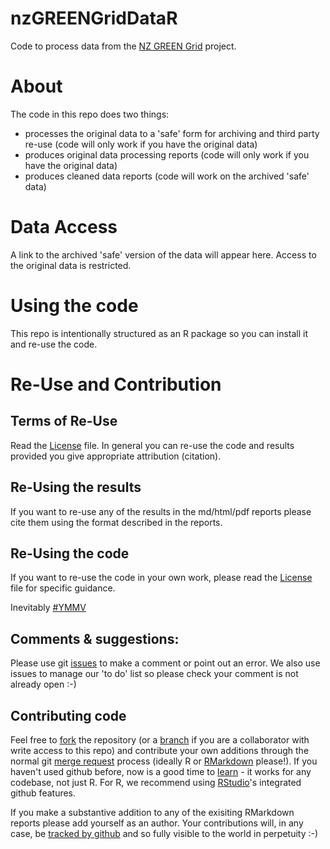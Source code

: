 # nzGREENGridDataR
Code to process data from the [NZ GREEN Grid](https://www.otago.ac.nz/centre-sustainability/research/energy/otago050285.html) project.

# About

The code in this repo does two things:

 * processes the original data to a 'safe' form for archiving and third party re-use (code will only work if you have the original data)
 * produces original data processing reports (code will only work if you have the original data)
 * produces cleaned data reports (code will work on the archived 'safe' data)

# Data Access

A link to the archived 'safe' version of the data will appear here. Access to the original data is restricted.

# Using the code
This repo is intentionally structured as an R package so you can install it and re-use the code. 

# Re-Use and Contribution

## Terms of Re-Use

Read the [License](LICENSE) file. In general you can re-use the code and results provided you give appropriate attribution (citation).

## Re-Using the results
If you want to re-use any of the results in the md/html/pdf reports please cite them using the format described in the reports.

## Re-Using the code

If you want to re-use the code in your own work, please read the [License](LICENSE) file for specific guidance. 

Inevitably [#YMMV](http://en.wiktionary.org/wiki/YMMV)

## Comments & suggestions:
Please use git [issues](https://github.com/dataknut/nzGREENGridr/issues) to make a comment or point out an error. We also use issues to manage our 'to do' list so please check your comment is not already open :-)
 
## Contributing code
Feel free to [fork](https://help.github.com/articles/fork-a-repo/) the repository (or a [branch](https://help.github.com/articles/about-branches/) if you are a collaborator with write access to this repo) and contribute your own additions through the normal git [merge request](https://github.com/dataknut/nzGREENGridr/pulls) process (ideally R or [RMarkdown](http://rmarkdown.rstudio.com/) please!). If you haven't used github before, now is a good time to [learn](https://guides.github.com/) - it works for any codebase, not just R. For R, we recommend using [RStudio](http://www.rstudio.com)'s integrated github features.

If you make a substantive addition to any of the exisiting RMarkdown reports please add yourself as an author. Your contributions will, in any case, be [tracked by github](https://help.github.com/articles/tracing-changes-in-a-file/) and so fully visible to the world in perpetuity :-)


